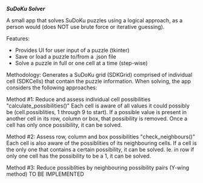 ***SuDoKu Solver***

A small app that solves SuDoKu puzzles using a logical approach, as a person would (does NOT use brute force or iterative guessing).

Features:
  - Provides UI for user input of a puzzle (tkinter)
  - Save or load a puzzle to/from a .json file
  - Solve a puzzle in full or one cell at a time (step-wise)

Methodology:
Generates a SuDoKu grid (SDKGrid) comprised of individual cell (SDKCells) that contain the puzzle information. When solving, the app considers the following approaches:

Method #1: Reduce and assess individual cell possibilities "calculate_possibilities()"
Each cell is aware of all values it could possibly be (cell.possiblities, 1 through 9 to start). If a possible value is present
in another cell in its row, column or box, that possibility is removed. Once a cell has only once possibility, it can be solved.

Method #2: Assess row, column and box possibilities "check_neighbours()"
Each cell is also aware of the possiblities of its neighbouring cells. If a cell is the only one that contains a certain possibility, it can be solved.
Ie. in row if only one cell has the possibility to be a 1, it can be solved.

Method #3: Reduce possiblities by neighbouring possibility pairs (Y-wing method)
TO BE IMPLEMENTED
